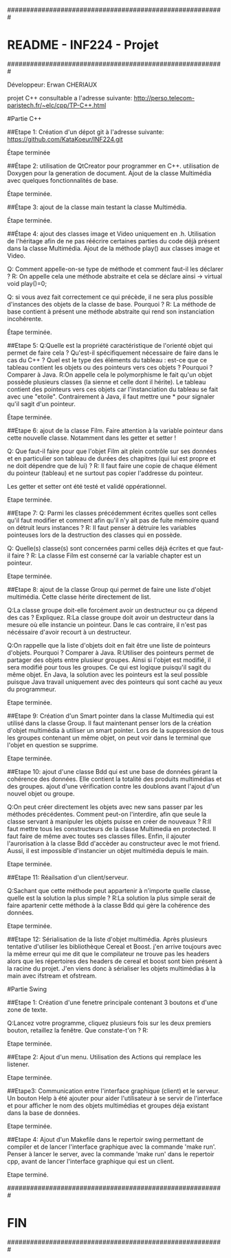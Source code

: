 #########################################################
#		README - INF224 - Projet		#
#########################################################

Développeur: Erwan CHERIAUX

projet C++ consultable a l'adresse suivante:
http://perso.telecom-paristech.fr/~elc/cpp/TP-C++.html

#Partie C++

##Etape 1:
Création d'un dépot git à l'adresse suivante:
https://github.com/KataKoeur/INF224.git

Étape terminée

##Étape 2:
utilisation de QtCreator pour programmer en C++. 
utilisation de Doxygen pour la generation de document. 
Ajout de la classe Multimédia avec quelques fonctionnalités de base. 

Étape terminée.

##Étape 3:
ajout de la classe main testant la classe Multimédia. 

Étape terminée. 

##Étape 4:
ajout des classes image et Video uniquement en .h. 
Utilisation de l'héritage afin de ne pas réécrire certaines parties du code déjà présent dans la classe Multimédia. 
Ajout de la méthode play() aux classes image et Video. 

Q: Comment appelle-on-se type de méthode et comment faut-il les déclarer ?
R: On appelle cela une méthode abstraite et cela se déclare ainsi -> virtual void play()=0;

Q: si vous avez fait correctement ce qui précède, il ne sera plus possible d'instances des objets de la classe de base. Pourquoi ?
R: La méthode de base contient à présent une méthode abstraite qui rend son instanciation incohérente.

Étape terminée. 

##Etape 5:
Q:Quelle est la propriété caractéristique de l'orienté objet qui permet de faire cela ? Qu'est-il spécifiquement nécessaire de faire dans le cas du C++ ? Quel est le type des éléments du tableau : est-ce que ce tableau contient les objets ou des pointeurs vers ces objets ? Pourquoi ? Comparer à Java.
R:On appelle cela le polymorphisme le fait qu'un objet possède plusieurs classes (la sienne et celle dont il hérite). Le tableau contient des pointeurs vers ces objets car l'instanciation du tableau se fait avec une "etoile". Contrairement à Java, il faut mettre une * pour signaler qu'il sagit d'un pointeur.

Étape terminée. 

##Etape 6:
ajout de la classe Film. Faire attention à la variable pointeur dans cette nouvelle classe.
Notamment dans les getter et setter !

Q: Que faut-il faire pour que l'objet Film ait plein contrôle sur ses données et en particulier son tableau de durées des chapitres (qui lui est propre et ne doit dépendre que de lui) ?
R: Il faut faire une copie de chaque élément du pointeur (tableau) et ne surtout pas copier l'addresse du pointeur.

Les getter et setter ont été testé et validé oppérationnel. 

Etape terminée. 

##Etape 7:
Q: Parmi les classes précédemment écrites quelles sont celles qu'il faut modifier et comment afin qu'il n'y ait pas de fuite mémoire quand on détruit leurs instances ? 
R: Il faut penser à détruire les variables pointeuses lors de la destruction des classes qui en possède.

Q: Quelle(s) classe(s) sont concernées parmi celles déjà écrites et que faut-il faire ?
R: La classe Film est conserné car la variable chapter est un pointeur.

Etape terminée. 

##Etape 8:
ajout de la classe Group qui permet de faire une liste d'objet multimédia. Cette classe hérite directement de list.

Q:La classe groupe doit-elle forcément avoir un destructeur ou ça dépend des cas ? Expliquez. 
R:La classe groupe doit avoir un destructeur dans la mesure où elle instancie un pointeur. Dans le cas contraire, il n'est pas nécéssaire d'avoir recourt à un destructeur.

Q:On rappelle que la liste d'objets doit en fait être une liste de pointeurs d'objets. Pourquoi ? Comparer à Java.
R:Utiliser des pointeurs permet de partager des objets entre plusieur groupes. Ainsi si l'objet est modifié, il sera modifié pour tous les groupes. Ce qui est logique puisqu'il sagit du même objet. En Java, la solution avec les pointeurs est la seul possible puisque Java travail uniquement avec des pointeurs qui sont caché au yeux du programmeur.

Etape terminée. 

##Etape 9:
Création d'un Smart pointer dans la classe Multimedia qui est utilisé dans la classe Group. Il faut maintenant penser lors de la création d'objet multimédia à utiliser un smart pointer. 
Lors de la suppression de tous les groupes contenant un même objet, on peut voir dans le terminal que l'objet en question se supprime. 

Etape terminée. 

##Etape 10:
ajout d'une classe Bdd qui est une base de données gérant la cohérence des données. Elle contient la totalité des produits multimédias et des groupes. 
ajout d'une vérification contre les doublons avant l'ajout d'un nouvel objet ou groupe. 

Q:On peut créer directement les objets avec new sans passer par les méthodes précédentes. Comment peut-on l'interdire, afin que seule la classe servant à manipuler les objets puisse en créer de nouveaux ? 
R:Il faut mettre tous les constructeurs de la classe Multimedia en protected. Il faut faire de même avec toutes ses classes filles. Enfin, il ajouter l'aurorisation à la classe Bdd d'accèder au constructeur avec le mot friend. Aussi, il est impossible d'instancier un objet multimédia depuis le main. 

Etape terminée. 

##Etape 11:
Réailsation d'un client/serveur. 

Q:Sachant que cette méthode peut appartenir à n'importe quelle classe, quelle est la solution la plus simple ?
R:La solution la plus simple serait de faire apartenir cette méthode à la classe Bdd qui gère la cohérence des données.

Etape terminée. 

##Etape 12:
Sérialisation de la liste d'objet multimédia. 
Après plusieurs tentative d'utiliser les bibliothèque Cereal et Boost. j'en arrive toujours avec la même erreur qui me dit que le compilateur ne trouve pas les headers alors que les répertoires des headers de cereal et boost sont bien présent à la racine du projet.
J'en viens donc à sérialiser les objets multimédias à la main avec ifstream et ofstream.

#Partie Swing

##Etape 1:
Création d'une fenetre principale contenant 3 boutons et d'une zone de texte. 

Q:Lancez votre programme, cliquez plusieurs fois sur les deux premiers bouton, retaillez la fenêtre. Que constate-t'on ? 
R:

Etape terminée. 

##Etape 2:
Ajout d'un menu. Utilisation des Actions qui remplace les listener. 

Etape terminée. 

##Etape3:
Communication entre l'interface graphique (client) et le serveur.
Un bouton Help à été ajouter pour aider l'utilisateur à se servir de l'interface et pour afficher le nom des objets multimédias et groupes déja existant dans la base de données.

Etape terminée. 

##Etape 4:
Ajout d'un Makefile dans le repertoir swing permettant de compiler et de lancer l'interface graphique avec la commande 'make run'. 
Penser à lancer le server, avec la commande 'make run' dans le repertoir cpp, avant de lancer l'interface graphique qui est un client.

Etape terminé. 

#########################################################
#              		   FIN 		                #
#########################################################

